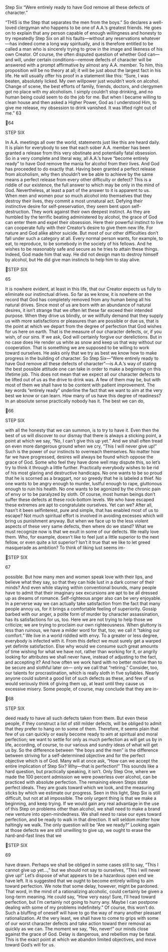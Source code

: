 Step Six
“Were entirely ready to have God remove all
these defects of character.”

“THIS is the Step that separates the men from the boys.”
So declares a well-loved clergyman who happens to be one
of A.A.’s greatest friends. He goes on to explain that any
person capable of enough willingness and honesty to try repeatedly Step Six on all his faults—without any reservations
whatever—has indeed come a long way spiritually, and is
therefore entitled to be called a man who is sincerely trying
to grow in the image and likeness of his own Creator.
Of course, the often disputed question of whether God
can—and will, under certain conditions—remove defects
of character will be answered with a prompt affirmative by
almost any A.A. member. To him, this proposition will be
no theory at all; it will be just about the largest fact in his
life. He will usually offer his proof in a statement like this:
“Sure, I was beaten, absolutely licked. My own willpower just wouldn’t work on alcohol. Change of scene, the
best efforts of family, friends, doctors, and clergymen got
no place with my alcoholism. I simply couldn’t stop drinking, and no human being could seem to do the job for me.
But when I became willing to clean house and then asked
a Higher Power, God as I understood Him, to give me release, my obsession to drink vanished. It was lifted right
out of me.”
63

64

STEP SIX

In A.A. meetings all over the world, statements just like
this are heard daily. It is plain for everybody to see that each
sober A.A. member has been granted a release from this
very obstinate and potentially fatal obsession. So in a very
complete and literal way, all A.A.’s have “become entirely
ready” to have God remove the mania for alcohol from their
lives. And God has proceeded to do exactly that.
Having been granted a perfect release from alcoholism,
why then shouldn’t we be able to achieve by the same means
a perfect release from every other difficulty or defect? This
is a riddle of our existence, the full answer to which may
be only in the mind of God. Nevertheless, at least a part of
the answer to it is apparent to us.
When men and women pour so much alcohol into themselves that they destroy their lives, they commit a most unnatural act. Defying their instinctive desire for self-preservation, they seem bent upon self-destruction. They work
against their own deepest instinct. As they are humbled
by the terrific beating administered by alcohol, the grace
of God can enter them and expel their obsession. Here
their powerful instinct to live can cooperate fully with their
Creator’s desire to give them new life. For nature and God
alike abhor suicide.
But most of our other difficulties don’t fall under such
a category at all. Every normal person wants, for example,
to eat, to reproduce, to be somebody in the society of his
fellows. And he wishes to be reasonably safe and secure as
he tries to attain these things. Indeed, God made him that
way. He did not design man to destroy himself by alcohol,
but He did give man instincts to help him to stay alive.

STEP SIX

65

It is nowhere evident, at least in this life, that our Creator expects us fully to eliminate our instinctual drives. So
far as we know, it is nowhere on the record that God has
completely removed from any human being all his natural
drives.
Since most of us are born with an abundance of natural
desires, it isn’t strange that we often let these far exceed
their intended purpose. When they drive us blindly, or we
willfully demand that they supply us with more satisfactions or pleasures than are possible or due us, that is the
point at which we depart from the degree of perfection that
God wishes for us here on earth. That is the measure of
our character defects, or, if you wish, of our sins.
If we ask, God will certainly forgive our derelictions.
But in no case does He render us white as snow and keep
us that way without our cooperation. That is something we
are supposed to be willing to work toward ourselves. He
asks only that we try as best we know how to make progress in the building of character.
So Step Six—“Were entirely ready to have God remove
all these defects of character”—is A.A.’s way of stating
the best possible attitude one can take in order to make a
beginning on this lifetime job. This does not mean that we
expect all our character defects to be lifted out of us as the
drive to drink was. A few of them may be, but with most of
them we shall have to be content with patient improvement.
The key words “entirely ready” underline the fact that we
want to aim at the very best we know or can learn.
How many of us have this degree of readiness? In an absolute sense practically nobody has it. The best we can do,

66

STEP SIX

with all the honesty that we can summon, is to try to have
it. Even then the best of us will discover to our dismay that
there is always a sticking point, a point at which we say,
“No, I can’t give this up yet.” And we shall often tread on
even more dangerous ground when we cry, “This I will never give up!” Such is the power of our instincts to overreach
themselves. No matter how far we have progressed, desires
will always be found which oppose the grace of God.
Some who feel they have done well may dispute this, so
let’s try to think it through a little further. Practically everybody wishes to be rid of his most glaring and destructive
handicaps. No one wants to be so proud that he is scorned
as a braggart, nor so greedy that he is labeled a thief. No
one wants to be angry enough to murder, lustful enough to
rape, gluttonous enough to ruin his health. No one wants
to be agonized by the chronic pain of envy or to be paralyzed by sloth. Of course, most human beings don’t suffer
these defects at these rock-bottom levels.
We who have escaped these extremes are apt to congratulate ourselves. Yet can we? After all, hasn’t it been selfinterest, pure and simple, that has enabled most of us to
escape? Not much spiritual effort is involved in avoiding
excesses which will bring us punishment anyway. But when
we face up to the less violent aspects of these very same
defects, then where do we stand?
What we must recognize now is that we exult in some of
our defects. We really love them. Who, for example, doesn’t
like to feel just a little superior to the next fellow, or even
quite a lot superior? Isn’t it true that we like to let greed
masquerade as ambition? To think of liking lust seems im-

STEP SIX

67

possible. But how many men and women speak love with
their lips, and believe what they say, so that they can hide
lust in a dark corner of their minds? And even while staying within conventional bounds, many people have to admit that their imaginary sex excursions are apt to be all
dressed up as dreams of romance.
Self-righteous anger also can be very enjoyable. In a
perverse way we can actually take satisfaction from the
fact that many people annoy us, for it brings a comfortable
feeling of superiority. Gossip barbed with our anger, a
polite form of murder by character assassination, has its
satisfactions for us, too. Here we are not trying to help
those we criticize; we are trying to proclaim our own righteousness.
When gluttony is less than ruinous, we have a milder
word for that, too; we call it “taking our comfort.” We live
in a world riddled with envy. To a greater or less degree, everybody is infected with it. From this defect we must surely
get a warped yet definite satisfaction. Else why would we
consume such great amounts of time wishing for what we
have not, rather than working for it, or angrily looking for
attributes we shall never have, instead of adjusting to the
fact, and accepting it? And how often we work hard with
no better motive than to be secure and slothful later on—
only we call that “retiring.” Consider, too, our talents for
procrastination, which is really sloth in five syllables. Nearly anyone could submit a good list of such defects as these,
and few of us would seriously think of giving them up, at
least until they cause us excessive misery.
Some people, of course, may conclude that they are in-

68

STEP SIX

deed ready to have all such defects taken from them. But
even these people, if they construct a list of still milder
defects, will be obliged to admit that they prefer to hang
on to some of them. Therefore, it seems plain that few of
us can quickly or easily become ready to aim at spiritual
and moral perfection; we want to settle for only as much
perfection as will get us by in life, according, of course, to
our various and sundry ideas of what will get us by. So the
difference between “the boys and the men” is the difference
between striving for a self-determined objective and for the
perfect objective which is of God.
Many will at once ask, “How can we accept the entire
implication of Step Six? Why—that is perfection!” This
sounds like a hard question, but practically speaking, it
isn’t. Only Step One, where we made the 100 percent admission we were powerless over alcohol, can be practiced
with absolute perfection. The remaining eleven Steps state
perfect ideals. They are goals toward which we look, and
the measuring sticks by which we estimate our progress.
Seen in this light, Step Six is still difficult, but not at all
impossible. The only urgent thing is that we make a beginning, and keep trying.
If we would gain any real advantage in the use of this
Step on problems other than alcohol, we shall need to make
a brand new venture into open-mindedness. We shall need
to raise our eyes toward perfection, and be ready to walk in
that direction. It will seldom matter how haltingly we walk.
The only question will be “Are we ready?”
Looking again at those defects we are still unwilling to
give up, we ought to erase the hard-and-fast lines that we

STEP SIX

69

have drawn. Perhaps we shall be obliged in some cases still
to say, “This I cannot give up yet…,” but we should not say
to ourselves, “This I will never give up!”
Let’s dispose of what appears to be a hazardous open
end we have left. It is suggested that we ought to become
entirely willing to aim toward perfection. We note that
some delay, however, might be pardoned. That word, in the
mind of a rationalizing alcoholic, could certainly be given
a long-term meaning. He could say, “How very easy! Sure,
I’ll head toward perfection, but I’m certainly not going to
hurry any. Maybe I can postpone dealing with some of my
problems indefinitely.” Of course, this won’t do. Such a
bluffing of oneself will have to go the way of many another
pleasant rationalization. At the very least, we shall have to
come to grips with some of our worst character defects and
take action toward their removal as quickly as we can.
The moment we say, “No, never!” our minds close against
the grace of God. Delay is dangerous, and rebellion may be
fatal. This is the exact point at which we abandon limited
objectives, and move toward God’s will for us.

